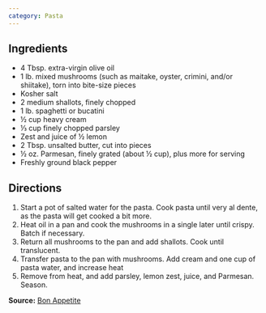 ```yaml
---
category: Pasta
---
```


## Ingredients

 - 4 Tbsp. extra-virgin olive oil
 - 1 lb. mixed mushrooms (such as maitake, oyster, crimini, and/or shiitake), torn into bite-size pieces
 - Kosher salt
 - 2 medium shallots, finely chopped
 - 1 lb. spaghetti or bucatini
 - ½ cup heavy cream
 - ⅓ cup finely chopped parsley
 - Zest and juice of ½ lemon
 - 2 Tbsp. unsalted butter, cut into pieces
 - ½ oz. Parmesan, finely grated (about ½ cup), plus more for serving
 - Freshly ground black pepper

## Directions

 1. Start a pot of salted water for the pasta. Cook pasta until very al dente, as the pasta will get cooked a bit more.
 2. Heat oil in a pan and cook the mushrooms in a single later until crispy. Batch if necessary.
 3. Return all mushrooms to the pan and add shallots. Cook until translucent.
 4. Transfer pasta to the pan with mushrooms. Add cream and one cup of pasta water, and increase heat
 5. Remove from heat, and add parsley, lemon zest, juice, and Parmesan. Season.
 
**Source:** [Bon Appetite](https://www.bonappetit.com/recipe/creamy-pasta-with-crispy-mushrooms)